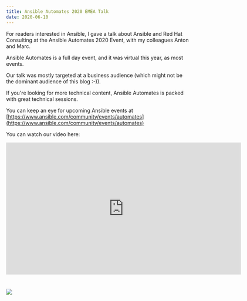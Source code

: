 ```yaml
---
title: Ansible Automates 2020 EMEA Talk
date: 2020-06-10
---
```


For readers interested in Ansible, I gave a talk about Ansible and Red Hat Consulting at the Ansible Automates 2020 Event, with my colleagues Anton and Marc.

Ansible Automates is a full day event, and it was virtual this year, as most events.

Our talk was mostly targeted at a business audience (which might not be the dominant audience of this blog :-)).

If you're looking for more technical content, Ansible Automates is packed with great technical sessions.

You can keep an eye for upcoming Ansible events at [https://www.ansible.com/community/events/automates](https://www.ansible.com/community/events/automates)

You can watch our video here:

<iframe title="vimeo-player" src="https://player.vimeo.com/video/426485784" width="640" height="360" frameborder="0" allowfullscreen></iframe>



# ![](https://blog.wains.be/images/ansible_sebastien_wains.png)